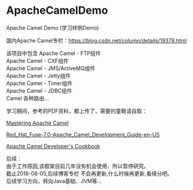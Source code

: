 # ApacheCamelDemo
Apache Camel Demo (学习样例Demo)

国内Apache Camel专栏：https://blog.csdn.net/column/details/19378.html

该项目中包含
Apache Camel - FTP组件<br>
Apache Camel - CXF组件<br>
Apache Camel - JMS/ActiveMQ组件<br>
Apache Camel - Jetty组件<br>
Apache Camel - Timer组件<br>
Apache Camel - JDBC组件<br>
Camel 各种路由...

学习期间，参考的PDF资料，都上传了，需要的童鞋请自取：<br>

[Mastering Apache Camel](https://download.csdn.net/download/simba_cheng/10580138)

[Red_Hat_Fuse-7.0-Apache_Camel_Development_Guide-en-US](https://download.csdn.net/download/simba_cheng/10575845)

[Apache Camel Developer's Cookbook](https://download.csdn.net/download/simba_cheng/10574302)


后续：<br>
    由于工作原因,该框架目前几年没有机会使用，所以暂停研究。<br>
    截止2018-08-05,后续博客专栏 不会再更新,什么时候再更新,看缘分吧。<br>
    后续学习方向，转向Java基础、JVM等...